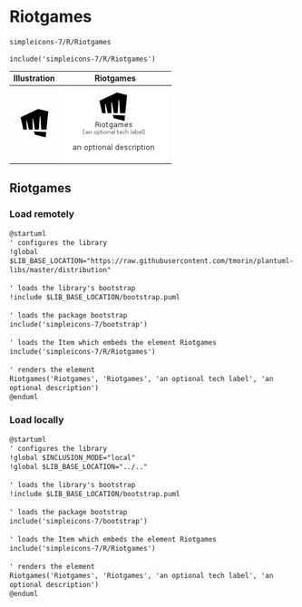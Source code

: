 # Riotgames


```text
simpleicons-7/R/Riotgames
```

```text
include('simpleicons-7/R/Riotgames')
```



| Illustration | Riotgames |
| :---: | :---: |
| ![illustration for Illustration](../../simpleicons-7/R/Riotgames.png) | ![illustration for Riotgames](../../simpleicons-7/R/Riotgames.Local.png) |




## Riotgames

### Load remotely
```plantuml
@startuml
' configures the library
!global $LIB_BASE_LOCATION="https://raw.githubusercontent.com/tmorin/plantuml-libs/master/distribution"

' loads the library's bootstrap
!include $LIB_BASE_LOCATION/bootstrap.puml

' loads the package bootstrap
include('simpleicons-7/bootstrap')

' loads the Item which embeds the element Riotgames
include('simpleicons-7/R/Riotgames')

' renders the element
Riotgames('Riotgames', 'Riotgames', 'an optional tech label', 'an optional description')
@enduml
```

### Load locally
```plantuml
@startuml
' configures the library
!global $INCLUSION_MODE="local"
!global $LIB_BASE_LOCATION="../.."

' loads the library's bootstrap
!include $LIB_BASE_LOCATION/bootstrap.puml

' loads the package bootstrap
include('simpleicons-7/bootstrap')

' loads the Item which embeds the element Riotgames
include('simpleicons-7/R/Riotgames')

' renders the element
Riotgames('Riotgames', 'Riotgames', 'an optional tech label', 'an optional description')
@enduml
```

